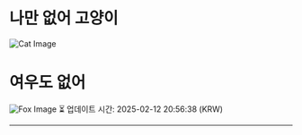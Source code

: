 
# 나만 없어 고양이

![Cat Image](https://cdn2.thecatapi.com/images/hKfi8yYSx.jpg)

# 여우도 없어
![Fox Image](https://randomfox.ca/images/67.jpg)
⏳ 업데이트 시간: 2025-02-12 20:56:38 (KRW)

---
